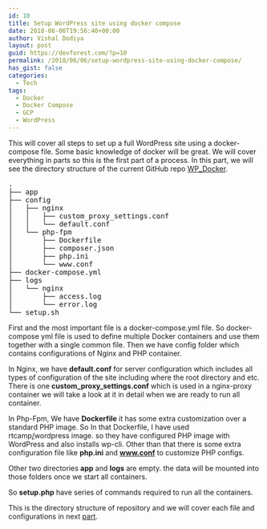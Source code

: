 ```yaml
---
id: 10
title: Setup WordPress site using docker compose
date: 2018-06-06T19:56:40+00:00
author: Vishal Dodiya
layout: post
guid: https://devforest.com/?p=10
permalink: /2018/06/06/setup-wordpress-site-using-docker-compose/
has_gist: false
categories:
  - Tech
tags:
  - Docker
  - Docker Compose
  - GCP
  - WordPress
---
```

<p style="text-align: left;">
  <span style="font-weight: 400;">This will cover all steps to set up a full WordPress site using a docker-compose file. Some basic knowledge of docker will be great. We will cover everything in parts so this is the first part of a process. In this part, we will see the directory structure of the current GitHub repo <a href="https://github.com/vishaldodiya/WP_Docker">WP_Docker</a>.</span>
</p>

<pre>.
├── app
├── config
│   ├── nginx
│   │   ├── custom_proxy_settings.conf
│   │   └── default.conf
│   └── php-fpm
│       ├── Dockerfile
│       ├── composer.json
│       ├── php.ini
│       └── www.conf
├── docker-compose.yml
├── logs
│   └── nginx
│       ├── access.log
│       └── error.log
└── setup.sh</pre>

First and the most important file is a docker-compose.yml file. So docker-compose yml file is used to define multiple Docker containers and use them together with a single common file. Then we have config folder which contains configurations of Nginx and PHP container.

In Nginx, we have **default.conf** for server configuration which includes all types of configuration of the site including where the root directory and etc. There is one **custom\_proxy\_settings.conf** which is used in a nginx-proxy container we will take a look at it in detail when we are ready to run all container.

In Php-Fpm, We have **Dockerfile** it has some extra customization over a standard PHP image. So In that Dockerfile, I have used rtcamp[/](https://hub.docker.com/r/rtcamp/wordpress/)wordpress image. so they have configured PHP image with WordPress and also installs wp-cli. Other than that there is some extra configuration file like **php.ini** and **www.conf** to customize PHP configs.

Other two directories **app** and **logs** are empty. the data will be mounted into those folders once we start all containers.

So **setup.php** have series of commands required to run all the containers.

This is the directory structure of repository and we will cover each file and configurations in next [part](https://devforest.com/2018/06/17/setup-wordpress-site-on-gcp-using-docker-compose-part-2/).